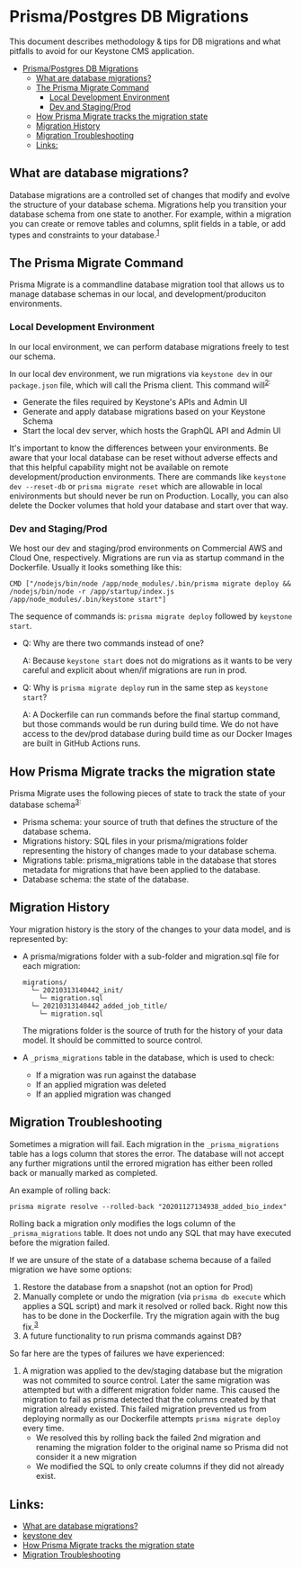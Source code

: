# Prisma/Postgres DB Migrations

This document describes methodology & tips for DB migrations and what pitfalls to avoid for our Keystone CMS application.

- [Prisma/Postgres DB Migrations](#prismapostgres-db-migrations)
  - [What are database migrations?](#what-are-database-migrations)
  - [The Prisma Migrate Command](#the-prisma-migrate-command)
    - [Local Development Environment](#local-development-environment)
    - [Dev and Staging/Prod](#dev-and-stagingprod)
  - [How Prisma Migrate tracks the migration state](#how-prisma-migrate-tracks-the-migration-state)
  - [Migration History](#migration-history)
  - [Migration Troubleshooting](#migration-troubleshooting)
  - [Links:](#links)


## What are database migrations?
Database migrations are a controlled set of changes that modify and evolve the structure of your database schema. Migrations help you transition your database schema from one state to another. For example, within a migration you can create or remove tables and columns, split fields in a table, or add types and constraints to your database.<sup>[1](https://www.prisma.io/docs/concepts/components/prisma-migrate/mental-model#what-are-database-migrations)


## The Prisma Migrate Command

Prisma Migrate is a commandline database migration tool that allows us to manage database schemas in our local, and development/produciton environments.

### Local Development Environment
In our local environment, we can perform database migrations freely to test our schema.

In our local dev environment, we run migrations via `keystone dev` in our `package.json` file, which will call the Prisma client. This command will<sup>[2](https://keystonejs.com/docs/guides/cli#dev):

- Generate the files required by Keystone's APIs and Admin UI
- Generate and apply database migrations based on your Keystone Schema
- Start the local dev server, which hosts the GraphQL API and Admin UI

 It's important to know the differences between your environments. Be aware that your local database can be reset without adverse effects and that this helpful capability might not be available on remote development/production environments. There are commands like `keystone dev --reset-db` or `prisma migrate reset` which are allowable in local enivironments but should never be run on Production. Locally, you can also delete the Docker volumes that hold your database and start over that way. 

### Dev and Staging/Prod
We host our dev and staging/prod environments on Commercial AWS and Cloud One, respectively. Migrations are run via as startup command in the Dockerfile. Usually it looks something like this:

`CMD ["/nodejs/bin/node /app/node_modules/.bin/prisma migrate deploy && /nodejs/bin/node -r /app/startup/index.js /app/node_modules/.bin/keystone start"]`

The sequence of commands is: `prisma migrate deploy` followed by `keystone start`. 

- Q: Why are there two commands instead of one?
  
  A: Because `keystone start` does not do migrations as it wants to be very careful and explicit about when/if migrations are run in prod.

- Q: Why is `prisma migrate deploy` run in the same step as `keystone start`?

  A: A Dockerfile can run commands before the final startup command, but those commands would be run during build time. We do not have access to the dev/prod database during build time as our Docker Images are built in GitHub Actions runs.

## How Prisma Migrate tracks the migration state
Prisma Migrate uses the following pieces of state to track the state of your database schema<sup>[3](https://www.prisma.io/docs/concepts/components/prisma-migrate/mental-model#how-prisma-migrate-tracks-the-migration-state):

- Prisma schema: your source of truth that defines the structure of the database schema.
- Migrations history: SQL files in your prisma/migrations folder representing the history of changes made to your database schema.
- Migrations table: prisma_migrations table in the database that stores metadata for migrations that have been applied to the database.
- Database schema: the state of the database.

## Migration History
Your migration history is the story of the changes to your data model, and is represented by:
- A prisma/migrations folder with a sub-folder and migration.sql file for each migration:
    ```
    migrations/
      └─ 20210313140442_init/
        └─ migration.sql
      └─ 20210313140442_added_job_title/
        └─ migration.sql
    ```
    The migrations folder is the source of truth for the history of your data model. It should be committed to source control.

- A `_prisma_migrations` table in the database, which is used to check:
  - If a migration was run against the database
  - If an applied migration was deleted
  - If an applied migration was changed

## Migration Troubleshooting
Sometimes a migration will fail. Each migration in the `_prisma_migrations` table has a logs column that stores the error. The database will not accept any further migrations until the errored migration has either been rolled back or manually marked as completed.

An example of rolling back:

```
prisma migrate resolve --rolled-back "20201127134938_added_bio_index"
```

Rolling back a migration only modifies the logs column of the `_prisma_migrations` table. It does not undo any SQL that may have executed before the migration failed.

If we are unsure of the state of a database schema because of a failed migration we have some options:
1. Restore the database from a snapshot (not an option for Prod)
2. Manually complete or undo the migration (via `prisma db execute` which applies a SQL script) and mark it resolved or rolled back. Right now this has to be done in the Dockerfile. Try the migration again with the bug fix.<sup>[3](https://www.prisma.io/docs/guides/database/production-troubleshooting#failed-migration)
3. A future functionality to run prisma commands against DB?


So far here are the types of failures we have experienced:
1. A migration was applied to the dev/staging database but the migration was not commited to source control. Later the same migration was attempted but with a different migration folder name. This caused the migration to fail as prisma detected that the columns created by that migration already existed. This failed migration prevented us from deploying normally as our Dockerfile attempts `prisma migrate deploy` every time.
   - We resolved this by rolling back the failed 2nd migration and renaming the migration folder to the original name so Prisma did not consider it a new migration
   - We modified the SQL to only create columns if they did not already exist.

## Links:

- [What are database migrations?](https://www.prisma.io/docs/concepts/components/prisma-migrate/mental-model#what-are-database-migrations)
- [keystone dev](https://keystonejs.com/docs/guides/cli#dev)
- [How Prisma Migrate tracks the migration state](https://www.prisma.io/docs/concepts/components/prisma-migrate/mental-model#how-prisma-migrate-tracks-the-migration-state)
- [Migration Troubleshooting](https://www.prisma.io/docs/guides/database/production-troubleshooting)
